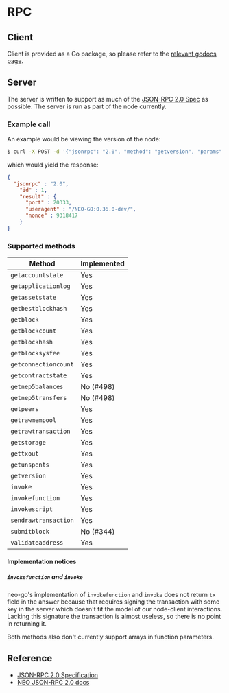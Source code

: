 # RPC

## Client

Client is provided as a Go package, so please refer to the
[relevant godocs page](https://godoc.org/github.com/nspcc-dev/neo-go/pkg/rpc).

## Server

The server is written to support as much of the [JSON-RPC 2.0 Spec](http://www.jsonrpc.org/specification) as possible. The server is run as part of the node currently.

### Example call

An example would be viewing the version of the node:

```bash
$ curl -X POST -d '{"jsonrpc": "2.0", "method": "getversion", "params": [], "id": 1}' http://localhost:20332
```

which would yield the response:

```json
{
  "jsonrpc" : "2.0",
    "id" : 1,
    "result" : {
      "port" : 20333,
      "useragent" : "/NEO-GO:0.36.0-dev/",
      "nonce" : 9318417
    }
}
```

### Supported methods

| Method  | Implemented |
| ------- | ------------|
| `getaccountstate` | Yes |
| `getapplicationlog` | Yes |
| `getassetstate` | Yes |
| `getbestblockhash` | Yes |
| `getblock` | Yes |
| `getblockcount` | Yes |
| `getblockhash` | Yes |
| `getblocksysfee` | Yes |
| `getconnectioncount` | Yes |
| `getcontractstate` | Yes |
| `getnep5balances` | No (#498) |
| `getnep5transfers` | No (#498) |
| `getpeers` | Yes |
| `getrawmempool` | Yes |
| `getrawtransaction` | Yes |
| `getstorage` | Yes |
| `gettxout` | Yes |
| `getunspents` | Yes |
| `getversion` | Yes |
| `invoke` | Yes |
| `invokefunction` | Yes |
| `invokescript` | Yes |
| `sendrawtransaction` | Yes |
| `submitblock` | No (#344) |
| `validateaddress` | Yes |

#### Implementation notices

##### `invokefunction` and `invoke`

neo-go's implementation of `invokefunction` and `invoke` does not return `tx`
field in the answer because that requires signing the transaction with some
key in the server which doesn't fit the model of our node-client interactions.
Lacking this signature the transaction is almost useless, so there is no point
in returning it.

Both methods also don't currently support arrays in function parameters.

## Reference

* [JSON-RPC 2.0 Specification](http://www.jsonrpc.org/specification)
* [NEO JSON-RPC 2.0 docs](https://docs.neo.org/docs/en-us/reference/rpc/latest-version/api.html)
